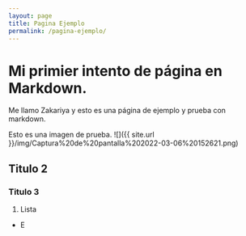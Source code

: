 ```yaml
---
layout: page
title: Pagina Ejemplo
permalink: /pagina-ejemplo/
---
```


# Mi primier intento de página en Markdown.
Me llamo Zakariya y esto es una página de ejemplo y prueba con markdown.

Esto es una imagen de prueba.
![]({{ site.url }}/img/Captura%20de%20pantalla%202022-03-06%20152621.png)



## Titulo 2
### Titulo 3

1. Lista
- E